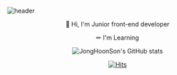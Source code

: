 ![header](https://capsule-render.vercel.app/api?type=waving&color=22b8cf&height=250&section=header&fontColor=e3fafc&text=JongHoonSon's%20Github&fontSize=50&fontAlignY=40)

<div align="center">

👋 Hi, I'm Junior front-end developer

✏ I'm Learning



![JongHoonSon's GitHub stats](https://github-readme-stats.vercel.app/api?username=JongHoonSon&show_icons=true&theme=vue-dark)

[![Hits](https://hits.seeyoufarm.com/api/count/incr/badge.svg?url=https%3A%2F%2Fgithub.com%2FJongHoonSon&count_bg=%2394D82D&title_bg=%23555555&icon=&icon_color=%23E7E7E7&title=hits&edge_flat=false)](https://hits.seeyoufarm.com)

  
</div>
  
<!--
**JongHoonSon/JongHoonSon** is a ✨ _special_ ✨ repository because its `README.md` (this file) appears on your GitHub profile.

Here are some ideas to get you started:

- 🔭 I’m currently working on ...
- 🌱 I’m currently learning ...
- 👯 I’m looking to collaborate on ...
- 🤔 I’m looking for help with ...
- 💬 Ask me about ...
- 📫 How to reach me: ...
- 😄 Pronouns: ...
- ⚡ Fun fact: ...
-->
